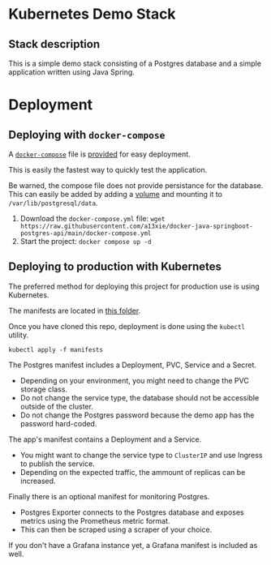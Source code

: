 # Kubernetes Demo Stack

## Stack description

This is a simple demo stack consisting of a Postgres database and a simple application written using Java Spring.

# Deployment

## Deploying with `docker-compose`

A [`docker-compose`](https://docs.docker.com/compose/) file is [provided](https://github.com/a13xie/docker-java-springboot-postgres-api/blob/main/docker-compose.yml) for easy deployment.

This is easily the fastest way to quickly test the application.

Be warned, the compose file does not provide persistance for the database. This can easily be added by adding a [volume](https://docs.docker.com/storage/volumes/#use-a-volume-with-docker-compose) and mounting it to `/var/lib/postgresql/data`.

1. Download the `docker-compose.yml` file: `wget https://raw.githubusercontent.com/a13xie/docker-java-springboot-postgres-api/main/docker-compose.yml`
1. Start the project: `docker compose up -d`

## Deploying to production with Kubernetes

The preferred method for deploying this project for production use is using Kubernetes.

The manifests are located in [this folder](https://github.com/a13xie/k8s-demo/tree/main/manifests).

Once you have cloned this repo, deployment is done using the `kubectl` utility.

```
kubectl apply -f manifests
```

The Postgres manifest includes a Deployment, PVC, Service and a Secret.
 - Depending on your environment, you might need to change the PVC storage class.
 - Do not change the service type, the database should not be accessible outside of the cluster.
 - Do not change the Postgres password because the demo app has the password hard-coded.

The app's manifest contains a Deployment and a Service.
 - You might want to change the service type to `ClusterIP` and use Ingress to publish the service.
 - Depending on the expected traffic, the ammount of replicas can be increased.

Finally there is an optional manifest for monitoring Postgres.
 - Postgres Exporter connects to the Postgres database and exposes metrics using the Prometheus metric format.
 - This can then be scraped using a scraper of your choice.

If you don't have a Grafana instance yet, a Grafana manifest is included as well.
